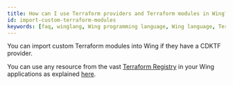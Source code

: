 ```yaml
---
title: How can I use Terraform providers and Terraform modules in Wing?
id: import-custom-terraform-modules
keywords: [faq, winglang, Wing programming language, Wing language, Terraform]
---
```


You can import custom Terraform modules into Wing if they have a CDKTF provider.

You can use any resource from the vast [Terraform Registry](https://registry.terraform.io/) in your Wing applications as explained [here](https://github.com/winglang/wing/issues/489).

